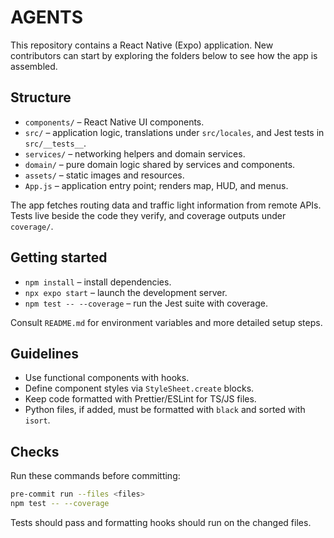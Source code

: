 # AGENTS

This repository contains a React Native (Expo) application. New contributors can start by exploring the folders below to see how the app is assembled.

## Structure
- `components/` – React Native UI components.
- `src/` – application logic, translations under `src/locales`, and Jest tests in `src/__tests__`.
- `services/` – networking helpers and domain services.
- `domain/` – pure domain logic shared by services and components.
- `assets/` – static images and resources.
- `App.js` – application entry point; renders map, HUD, and menus.

The app fetches routing data and traffic light information from remote APIs. Tests live beside the code they verify, and coverage outputs under `coverage/`.

## Getting started
- `npm install` – install dependencies.
- `npx expo start` – launch the development server.
- `npm test -- --coverage` – run the Jest suite with coverage.

Consult `README.md` for environment variables and more detailed setup steps.

## Guidelines
- Use functional components with hooks.
- Define component styles via `StyleSheet.create` blocks.
- Keep code formatted with Prettier/ESLint for TS/JS files.
- Python files, if added, must be formatted with `black` and sorted with `isort`.

## Checks
Run these commands before committing:

```bash
pre-commit run --files <files>
npm test -- --coverage
```

Tests should pass and formatting hooks should run on the changed files.
